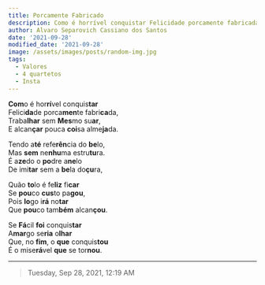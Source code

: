 ```yaml
---
title: Porcamente Fabricado
description: Como é horrível conquistar Felicidade porcamente fabricada,...
author: Alvaro Separovich Cassiano dos Santos
date: '2021-09-28'
modified_date: '2021-09-28'
image: /assets/images/posts/random-img.jpg
tags:
  - Valores
  - 4 quartetos
  - Insta
---    
```

**Com**o é hor**rí**vel conquis**tar**    
Felici**da**de porca**men**te fabri**ca**da,    
Traba**lhar** sem **Mes**mo su**ar**,    
E alcan**çar** pouca **coi**sa alme**ja**da.    
    
Tendo a**té** refe**rên**cia do **be**lo,    
Mas **sem** ne**nhu**ma estru**tu**ra.    
É a**ze**do o **po**dre a**ne**lo   
De imi**tar** sem a **be**la do**çu**ra,    
    
Quão **to**lo é fe**liz** fi**car**    
Se **pou**co **cus**to pa**gou**,    
Pois **lo**go i**rá** no**tar**    
Que **pou**co tam**bém** alcan**çou**.    
    
Se **Fá**cil **foi** conquis**tar**     
A**mar**go se**ria** o**lhar**    
Que, no **fim**, o **que** conquis**tou**    
É o mise**rá**vel **que** se tor**nou**.           

______

> Tuesday, Sep 28, 2021, 12:19 AM  